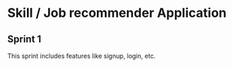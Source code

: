 # Skill / Job recommender Application

## Sprint 1

This sprint includes features like signup, login, etc.
